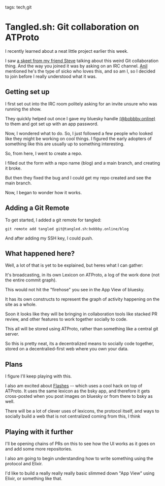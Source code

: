 tags: tech,git

# Tangled.sh: Git collaboration on ATProto

I recently learned about a neat little project earlier this week.

I saw [a skeet from my friend Steve](https://bsky.app/profile/steveklabnik.com/post/3ljgsbr2by22k) talking about this weird Git collaboration thing.
And the way you joined it was by asking on an IRC channel.
[Anil](https://bsky.app/profile/anildash.com/post/3ljgtou3hvk22) mentioned he's the type of sicko who loves this, and so am I, so I decided to join before I really understood what it was.

## Getting set up
I first set out into the IRC room politely asking for an invite unsure who was running the show.

They quickly helped out once I gave my bluesky handle [(@bobbby.online)](https://bsky.app/profile/yburyug.bsky.social) to them and got set up with an app password.

Now, I wondered what to do.
So, I just followed a few people who looked like they might be working on cool things.
I figured the early adopters of something like this are usually up to something interesting.

So, from here, I went to create a repo.

I filled out the form with a repo name (blog) and a main branch, and creating it broke.

But then they fixed the bug and I could get my repo created and see the main branch.

Now, I began to wonder how it works.

## Adding a Git Remote
To get started, I added a git remote for tangled:

```
git remote add tangled git@tangled.sh:bobbby.online/blog
```

And after adding my SSH key, I could push.

## What happened here?
Well, a lot of that is yet to be explained, but heres what I can gather:

It's broadcasting, in its own Lexicon on ATProto, a log of the work done (not the entire commit graph).

This would not hit the "firehose" you see in the App View of bluesky.

It has its own constructs to represent the graph of activity happening on the site as a whole.

Soon it looks like they will be bringing in collaboration tools like stacked PR review, and other features to work together socially to code.

This all will be stored using ATProto, rather than something like a central git server.

So this is pretty neat, its a decentralized means to socially code together, stored on a decentralied-first web where you own your data.

## Plans
I figure I'll keep playing with this.

I also am excited about [Flashes](link) -- which uses a cool hack on top of ATProto.
It uses the same lexicon as the bsky app, and therefore it gets cross-posted when you post images on bluesky or from there to bsky as well.

There will be a lot of clever uses of lexicons, the protocol itself, and ways to socially build a web that is not centralized coming from this, I think

## Playing with it further
I'll be opening chains of PRs on this to see how the UI works as it goes on and add some more repositories.

I also am going to begin understanding how to write something using the protocol and Elixir.

I'd like to build a really really really basic slimmed down "App View" using Elixir, or something like that.
